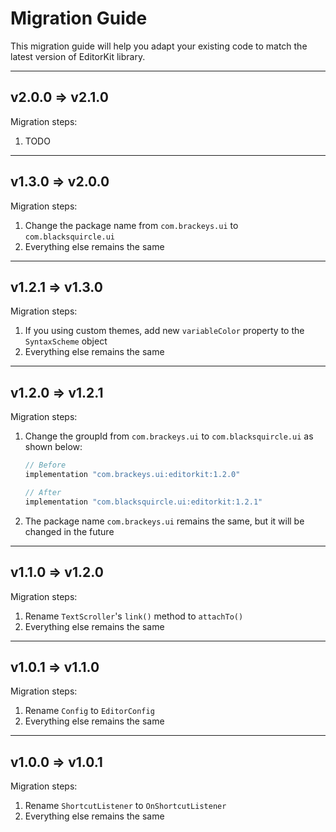 # Migration Guide

This migration guide will help you adapt your existing code to match the
latest version of EditorKit library.

---

## v2.0.0 => v2.1.0

Migration steps:
1. TODO

---

## v1.3.0 => v2.0.0

Migration steps:
1. Change the package name from `com.brackeys.ui` to
   `com.blacksquircle.ui`
2. Everything else remains the same

---

## v1.2.1 => v1.3.0

Migration steps:
1. If you using custom themes, add new `variableColor` property to the
   `SyntaxScheme` object
2. Everything else remains the same

---

## v1.2.0 => v1.2.1

Migration steps:
1. Change the groupId from `com.brackeys.ui` to `com.blacksquircle.ui`
   as shown below:
   ```groovy
   // Before
   implementation "com.brackeys.ui:editorkit:1.2.0"
   
   // After
   implementation "com.blacksquircle.ui:editorkit:1.2.1"
   ```
2. The package name `com.brackeys.ui` remains the same, but it will be
   changed in the future

---

## v1.1.0 => v1.2.0

Migration steps:
1. Rename `TextScroller`'s `link()` method to `attachTo()`
2. Everything else remains the same

---

## v1.0.1 => v1.1.0

Migration steps:
1. Rename `Config` to `EditorConfig`
2. Everything else remains the same

---

## v1.0.0 => v1.0.1

Migration steps:
1. Rename `ShortcutListener` to `OnShortcutListener`
2. Everything else remains the same

